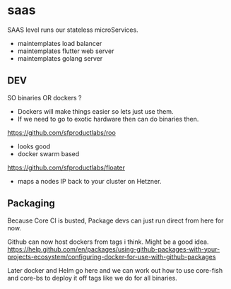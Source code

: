 # saas

SAAS level runs our stateless microServices.
- maintemplates load balancer
- maintemplates flutter web server
- maintemplates golang server

## DEV

SO binaries OR dockers ?
- Dockers will make things easier so lets just use them.
- If we need to go to exotic hardware then can do binaries then.


https://github.com/sfproductlabs/roo
- looks good
- docker swarm based

https://github.com/sfproductlabs/floater
- maps a nodes IP back to your cluster on Hetzner. 


## Packaging

Because Core CI is busted, Package devs can just run direct from here for now.

Github can now host dockers from tags i think. Might be a good idea.
https://help.github.com/en/packages/using-github-packages-with-your-projects-ecosystem/configuring-docker-for-use-with-github-packages

Later docker and Helm go here and we can work out how to use core-fish and core-bs to deploy it off tags like we do for all binaries.


